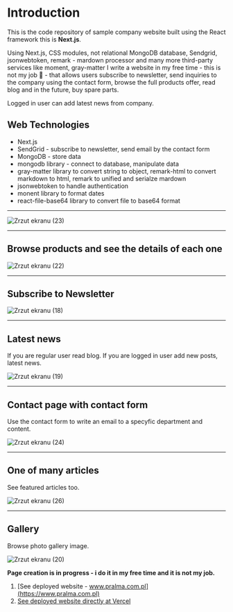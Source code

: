 # Introduction

This is the code repository of sample company website built using the React framework this is **Next.js**.

Using Next.js, CSS modules, not relational MongoDB database, Sendgrid, jsonwebtoken, remark - mardown processor and many more third-party services like moment, gray-matter I write a website in my free time - this is not my job 🙁 - that allows users subscribe to newsletter, send inquiries to the company using the contact form, browse the full products offer, read blog and in the future, buy spare parts. 

Logged in user can add latest news from company.

## Web Technologies
- Next.js
- SendGrid - subscribe to newsletter, send email by the contact form
- MongoDB - store data
- mongodb library - connect to database, manipulate data
- gray-matter library to convert string to object, remark-html to convert markdown to html, remark to unified and serialze mardown
- jsonwebtoken to handle authentication
- monent library to format dates
- react-file-base64 library to convert file to base64 format

---

![Zrzut ekranu (23)](https://user-images.githubusercontent.com/45161412/203322541-0798a147-ac60-4bcd-b91e-ecca9dd1524d.png)

---
## Browse products and see the details of each one

![Zrzut ekranu (22)](https://user-images.githubusercontent.com/45161412/203322575-f4cdce7b-7211-4700-91c1-0eaa45e20c6c.png)

---
## Subscribe to Newsletter

![Zrzut ekranu (18)](https://user-images.githubusercontent.com/45161412/203322689-75a79035-cdb6-4767-b445-866c642f5c0a.png)

---
## Latest news

If you are regular user read blog. If you are logged in user add new posts, latest news.

![Zrzut ekranu (19)](https://user-images.githubusercontent.com/45161412/203322718-88dfba3b-4f93-41bd-90eb-2be9be3f008f.png)

---
## Contact page with contact form

Use the contact form to write an email to a specyfic department and content.

![Zrzut ekranu (24)](https://user-images.githubusercontent.com/45161412/203322779-c64918af-bdcc-4172-972d-35ea39021cc9.png)

---
## One of many articles

See featured articles too.

![Zrzut ekranu (26)](https://user-images.githubusercontent.com/45161412/203322926-b2156606-af76-4f04-a10d-217c259a3937.png)

---
## Gallery

Browse photo gallery image.

![Zrzut ekranu (20)](https://user-images.githubusercontent.com/45161412/203322945-b1050939-b4dd-4fc8-9678-fb757fb701d8.png)

**Page creation is in progress - i do it in my free time and it is not my job.**

1. [See deployed website - www.pralma.com.pl](https://www.pralma.com.pl)
2. [See deployed website directly at Vercel](https://nextjs-website-weld.vercel.app/)